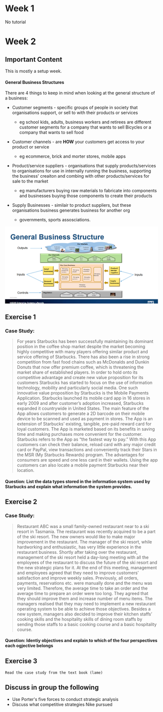 

# Week 1

No tutorial

# Week 2

## Important Content

This is mostly a setup week.

#### General Business Structures

There are 4 things to keep in mind when looking at the general structure of a business:

 - Customer segments - specific groups of people in society that organisations support, or sell to with their products or services
    - eg school kids, adults, business workers and retirees are different customer segments for a company that wants to sell Bicycles or a company that wants to sell food
 
 - Customer channels - are **HOW** your customers get access to your product or service
    - eg ecommerce, brick and morter stores, mobile apps

 - Product/service suppliers - organisations that supply products/services to organisations for use in internally running the business, supporting the business' creaiton and combing with other products/services for sale to the market
    - eg manufacturers buying raw materials to fabricate into components and businesses buying those components to create their products

 - Supply Businesses - similair to product suppliers, but these organisations business generates business for another org
    - governments, sports assosciations.

![alt text](image.png)



## Exercise 1

### Case Study:

>For years Starbucks has been successfully maintaining its dominant position in the coffee shop market despite the market
>becoming highly competitive with many players offering similar product and service offering of Starbucks. There has also been a
>rise in strong competition from fast food chains such as McDonalds and Dunkin Donuts that now offer premium coffee, which is
>threatening the market share of established players. In order to hold onto its competitive advantage and create new value
>proposition for its customers Starbucks has started to focus on the use of information technology, mobility and particularly social
>media. One such innovative value proposition by Starbucks is the Mobile Payments Application. Starbucks launched its mobile card
>app in 16 stores in early 2009 and after customer’s adoption increased, Starbucks expanded it countrywide in United States. The
>main feature of the App allows customers to generate a 2D barcode on their mobile device to be scanned and used as payment in
>stores. The App is an extension of Starbucks’ existing, tangible, pre-paid reward card for loyal customers. The App is marketed
>based on its benefits in saving time and making purchases more convenient for the customer. Starbucks refers to the App as “the
>fastest way to pay.” With this App customers can check their balance, reload card with any major credit card or PayPal, view
>transactions and conveniently track their Stars in the MSR (My Starbucks Rewards) program. The advantages for consumers are
>speed and one less card in their wallets. Using the app customers can also locate a mobile payment Starbucks near their location.


#### Question: List the data types stored in the information system used by Starbucks and explain what information the system provides.

## Exercise 2


### Case Study:
>Restaurant ABC was a small family-owned restaurant near to a ski resort in Tasmania. The restaurant was recently
>acquired to be a part of the ski resort. The new owners would like to make major improvement in the restaurant. The
>manager of the ski resort, while hardworking and enthusiastic, has very little experience in the restaurant business.
>Shortly after taking over the restaurant, management of the ski resort held a day-long meeting with all the employees
>of the restaurant to discuss the future of the ski resort and the new strategic plans for it. At the end of this meeting,
>management and employees agreed that they need to improve customers’ satisfaction and improve weekly sales.
>Previously, all orders, payments, reservations etc. were manually done and the menu was very limited. Therefore, the
>average time to take an order and the average time to prepare an order were too long. They agreed that they should
>improve them and increase number of menu items. The managers realised that they may need to implement a new
>restaurant operating system to be able to achieve those objectives. Besides a new system, managers also decided to
>improve their kitchen staffs’ cooking skills and the hospitality skills of dining room staffs by sending those staffs to a
>basic cooking course and a basic hospitality course.


#### Question: Identiy objectives and explain to which of the four perspectives each ogjective belongs

## Exercise 3

```
Read the case study from the text book (lame)
```

## Discuss in group the following
 - Use Porter's five forces to conduct strategic analysis
 - Discuss what competitive strategies Nike pursued